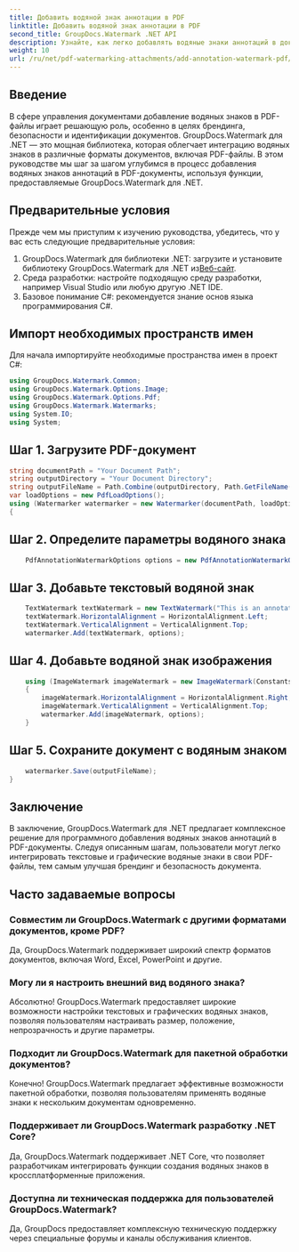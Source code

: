 ```yaml
---
title: Добавить водяной знак аннотации в PDF
linktitle: Добавить водяной знак аннотации в PDF
second_title: GroupDocs.Watermark .NET API
description: Узнайте, как легко добавлять водяные знаки аннотаций в документы PDF с помощью GroupDocs.Watermark для .NET. С легкостью повышайте брендинг и безопасность документов.
weight: 10
url: /ru/net/pdf-watermarking-attachments/add-annotation-watermark-pdf/
---
```

## Введение
В сфере управления документами добавление водяных знаков в PDF-файлы играет решающую роль, особенно в целях брендинга, безопасности и идентификации документов. GroupDocs.Watermark для .NET — это мощная библиотека, которая облегчает интеграцию водяных знаков в различные форматы документов, включая PDF-файлы. В этом руководстве мы шаг за шагом углубимся в процесс добавления водяных знаков аннотаций в PDF-документы, используя функции, предоставляемые GroupDocs.Watermark для .NET.
## Предварительные условия
Прежде чем мы приступим к изучению руководства, убедитесь, что у вас есть следующие предварительные условия:
1.  GroupDocs.Watermark для библиотеки .NET: загрузите и установите библиотеку GroupDocs.Watermark для .NET из[Веб-сайт](https://releases.groupdocs.com/Watermark/net/).
2. Среда разработки: настройте подходящую среду разработки, например Visual Studio или любую другую .NET IDE.
3. Базовое понимание C#: рекомендуется знание основ языка программирования C#.

## Импорт необходимых пространств имен
Для начала импортируйте необходимые пространства имен в проект C#:
```csharp
using GroupDocs.Watermark.Common;
using GroupDocs.Watermark.Options.Image;
using GroupDocs.Watermark.Options.Pdf;
using GroupDocs.Watermark.Watermarks;
using System.IO;
using System;
```
## Шаг 1. Загрузите PDF-документ
```csharp
string documentPath = "Your Document Path";
string outputDirectory = "Your Document Directory";
string outputFileName = Path.Combine(outputDirectory, Path.GetFileName(documentPath));
var loadOptions = new PdfLoadOptions();
using (Watermarker watermarker = new Watermarker(documentPath, loadOptions))
{
```
## Шаг 2. Определите параметры водяного знака
```csharp
	PdfAnnotationWatermarkOptions options = new PdfAnnotationWatermarkOptions();
```
## Шаг 3. Добавьте текстовый водяной знак
```csharp
	TextWatermark textWatermark = new TextWatermark("This is an annotation watermark", new Font("Arial", 8));
	textWatermark.HorizontalAlignment = HorizontalAlignment.Left;
	textWatermark.VerticalAlignment = VerticalAlignment.Top;
	watermarker.Add(textWatermark, options);
```
## Шаг 4. Добавьте водяной знак изображения
```csharp
	using (ImageWatermark imageWatermark = new ImageWatermark(Constants.ProtectJpg))
	{
		imageWatermark.HorizontalAlignment = HorizontalAlignment.Right;
		imageWatermark.VerticalAlignment = VerticalAlignment.Top;
		watermarker.Add(imageWatermark, options);
	}
```
## Шаг 5. Сохраните документ с водяным знаком
```csharp
	watermarker.Save(outputFileName);
}
```

## Заключение
В заключение, GroupDocs.Watermark для .NET предлагает комплексное решение для программного добавления водяных знаков аннотаций в PDF-документы. Следуя описанным шагам, пользователи могут легко интегрировать текстовые и графические водяные знаки в свои PDF-файлы, тем самым улучшая брендинг и безопасность документа.
## Часто задаваемые вопросы
### Совместим ли GroupDocs.Watermark с другими форматами документов, кроме PDF?
Да, GroupDocs.Watermark поддерживает широкий спектр форматов документов, включая Word, Excel, PowerPoint и другие.
### Могу ли я настроить внешний вид водяного знака?
Абсолютно! GroupDocs.Watermark предоставляет широкие возможности настройки текстовых и графических водяных знаков, позволяя пользователям настраивать размер, положение, непрозрачность и другие параметры.
### Подходит ли GroupDocs.Watermark для пакетной обработки документов?
Конечно! GroupDocs.Watermark предлагает эффективные возможности пакетной обработки, позволяя пользователям применять водяные знаки к нескольким документам одновременно.
### Поддерживает ли GroupDocs.Watermark разработку .NET Core?
Да, GroupDocs.Watermark поддерживает .NET Core, что позволяет разработчикам интегрировать функции создания водяных знаков в кроссплатформенные приложения.
### Доступна ли техническая поддержка для пользователей GroupDocs.Watermark?
Да, GroupDocs предоставляет комплексную техническую поддержку через специальные форумы и каналы обслуживания клиентов.